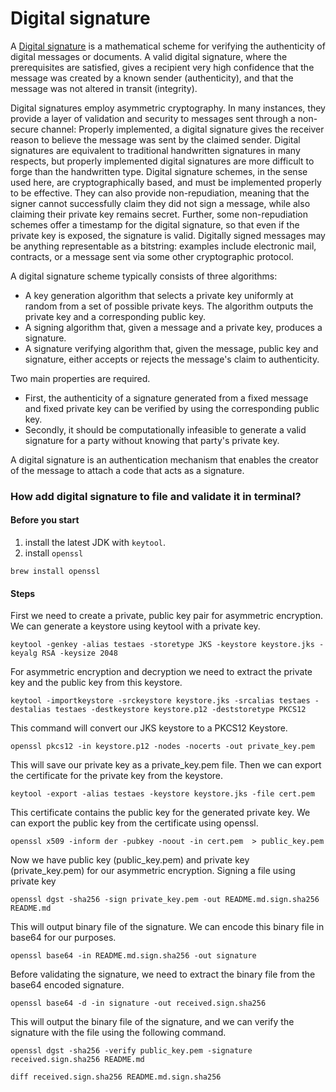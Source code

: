 # Digital signature

A [Digital signature](https://en.wikipedia.org/wiki/Digital_signature) is a mathematical scheme 
for verifying the authenticity of digital messages or documents. 
A valid digital signature, where the prerequisites are satisfied, 
gives a recipient very high confidence that the message was 
created by a known sender (authenticity), and that the message was not altered in transit (integrity).

Digital signatures employ asymmetric cryptography. 
In many instances, they provide a layer of validation and security to messages sent 
through a non-secure channel: Properly implemented, 
a digital signature gives the receiver reason to believe the message was sent 
by the claimed sender. Digital signatures are equivalent to traditional handwritten signatures 
in many respects, but properly implemented digital signatures are more difficult 
to forge than the handwritten type. Digital signature schemes, 
in the sense used here, are cryptographically based, and must be implemented properly to be effective. 
They can also provide non-repudiation, meaning that the signer cannot successfully claim they did not sign a message, 
while also claiming their private key remains secret. 
Further, some non-repudiation schemes offer a timestamp for the digital signature, 
so that even if the private key is exposed, the signature is valid. 
Digitally signed messages may be anything representable as a bitstring: 
examples include electronic mail, contracts, or a message sent via some other cryptographic protocol.


A digital signature scheme typically consists of three algorithms:
- A key generation algorithm that selects a private key uniformly at random from a set of possible private keys. 
The algorithm outputs the private key and a corresponding public key.
- A signing algorithm that, given a message and a private key, produces a signature.
- A signature verifying algorithm that, given the message, public key and signature, 
either accepts or rejects the message's claim to authenticity.

Two main properties are required. 
- First, the authenticity of a signature generated from a fixed message and 
fixed private key can be verified by using the corresponding public key. 
- Secondly, it should be computationally infeasible to generate a valid signature 
for a party without knowing that party's private key. 

A digital signature is an authentication mechanism that enables the creator of the message to attach a code that acts as a signature.

### How add digital signature to file and validate it in terminal?
#### Before you start
1. install the latest JDK with `keytool`.
2. install `openssl`
```shell
brew install openssl
```
#### Steps
First we need to create a private, public key pair for asymmetric encryption.
We can generate a keystore using keytool with a private key.
```shell
keytool -genkey -alias testaes -storetype JKS -keystore keystore.jks -keyalg RSA -keysize 2048
```
For asymmetric encryption and decryption we need to extract the private key and the public key from this keystore.
```shell
keytool -importkeystore -srckeystore keystore.jks -srcalias testaes -destalias testaes -destkeystore keystore.p12 -deststoretype PKCS12
```
This command will convert our JKS keystore to a PKCS12 Keystore.
```shell
openssl pkcs12 -in keystore.p12 -nodes -nocerts -out private_key.pem
```
This will save our private key as a private_key.pem file.
Then we can export the certificate for the private key from the keystore.
```shell
keytool -export -alias testaes -keystore keystore.jks -file cert.pem
```
This certificate contains the public key for the generated private key. 
We can export the public key from the certificate using openssl.
```shell
openssl x509 -inform der -pubkey -noout -in cert.pem  > public_key.pem
```
Now we have public key (public_key.pem) and private key (private_key.pem) for our asymmetric encryption.
Signing a file using private key
```shell
openssl dgst -sha256 -sign private_key.pem -out README.md.sign.sha256 README.md
```
This will output binary file of the signature. We can encode this binary file in base64 for our purposes.
```shell
openssl base64 -in README.md.sign.sha256 -out signature
```
Before validating the signature, we need to extract the binary file from the base64 encoded signature.
```shell
openssl base64 -d -in signature -out received.sign.sha256
```
This will output the binary file of the signature, 
and we can verify the signature with the file using the following command.
```shell
openssl dgst -sha256 -verify public_key.pem -signature received.sign.sha256 README.md

diff received.sign.sha256 README.md.sign.sha256
```
